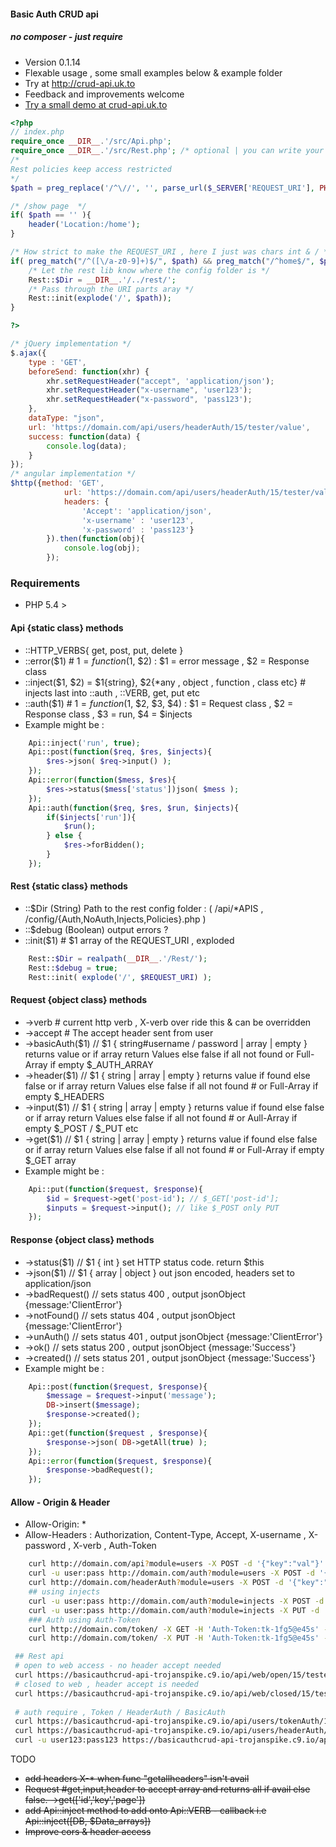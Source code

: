 #### Basic Auth CRUD api
##### no composer - just require
- Version 0.1.14
- Flexable usage , some small examples below & example folder
- Try at http://crud-api.uk.to
- Feedback and improvements welcome 
- [Try a small demo at crud-api.uk.to](http://crud-api.uk.to " Basic crud - rest API  ")
```php
<?php
// index.php
require_once __DIR__.'/src/Api.php';
require_once __DIR__.'/src/Rest.php'; /* optional | you can write your own */
/*
Rest policies keep access restricted
*/
$path = preg_replace('/^\//', '', parse_url($_SERVER['REQUEST_URI'], PHP_URL_PATH));

/* /show page  */
if( $path == '' ){
    header('Location:/home');
}

/* How strict to make the REQUEST_URI , here I just was chars int & / */
if( preg_match("/^([\/a-z0-9]+)$/", $path) && preg_match("/^home$/", $path) == false ){
	/* Let the rest lib know where the config folder is */
    Rest::$Dir = __DIR__.'/../rest/';
    /* Pass through the URI parts aray */
    Rest::init(explode('/', $path));
}

?>
```

```javascript
/* jQuery implementation */
$.ajax({
	type : 'GET',
    beforeSend: function(xhr) {
		xhr.setRequestHeader("accept", 'application/json');
		xhr.setRequestHeader("x-username", 'user123');
		xhr.setRequestHeader("x-password", 'pass123');
    },
    dataType: "json",
    url: 'https://domain.com/api/users/headerAuth/15/tester/value',
    success: function(data) {
        console.log(data);
    }
});
/* angular implementation */
$http({method: 'GET', 
			url: 'https://domain.com/api/users/headerAuth/15/tester/value', 
			headers: {
				'Accept': 'application/json',
				'x-username' : 'user123',
				'x-password' : 'pass123'}
		}).then(function(obj){
			console.log(obj);
		});
```

### Requirements

* PHP 5.4 >

#### Api {static class} methods
* ::HTTP_VERBS{ get, post, put, delete }
* ::error($1) # $1 = function($1, $2) : $1 = error message , $2 = Response class
* ::inject($1, $2) = $1{string}, $2{*any , object , function , class etc} # injects last into ::auth , ::VERB, get, put etc
* ::auth($1) # $1 = function($1, $2, $3, $4) : $1 = Request class , $2 = Response class , $3 = run, $4 = $injects
* Example might be :
```php
	Api::inject('run', true);
	Api::post(function($req, $res, $injects){
		$res->json( $req->input() );
	});
	Api::error(function($mess, $res){
		$res->status($mess['status'])json( $mess );
	});
	Api::auth(function($req, $res, $run, $injects){
		if($injects['run']){
			$run();
		} else {
			$res->forBidden();
		}
	});
```
#### Rest {static class} methods
* ::$Dir (String) Path to the rest config folder : ( /api/*APIS , /config/{Auth,NoAuth,Injects,Policies}.php )
* ::$debug (Boolean) output errors ?
* ::init($1) # $1 array of the REQUEST_URI , exploded
```php
	Rest::$Dir = realpath(__DIR__.'/Rest/');
	Rest::$debug = true;
	Rest::init( explode('/', $REQUEST_URI) );
```

#### Request {object class} methods
* ->verb	# current http verb , X-verb over ride this & can be overridden
* ->accept # The accept header sent from user
* ->basicAuth($1) // $1 { string#username / password | array | empty } returns value or if array return Values else false if all not found or Full-Array if empty $_AUTH_ARRAY
* ->header($1) // $1 { string | array | empty } returns value if found else false or if array return Values else false if all not found # or Full-Array if empty $_HEADERS
* ->input($1) // $1 { string | array | empty } returns value if found else false or if array return Values else false if all not found # or Aull-Array if empty $_POST / $_PUT etc
* ->get($1) // $1 { string | array | empty } returns value if found else false or if array return Values else false if all not found # or Full-Array if empty $_GET array
* Example might be :
```php
	Api::put(function($request, $response){
		$id = $request->get('post-id'); // $_GET['post-id'];
		$inputs = $request->input(); // like $_POST only PUT
	});
```
#### Response {object class} methods
* ->status($1)  // $1 { int } set HTTP status code. return $this
* ->json($1)  // $1 { array | object } out json encoded, headers set to application/json
* ->badRequest() // sets status 400 , output jsonObject {message:'ClientError'}
* ->notFound() // sets status 404 , output jsonObject {message:'ClientError'}
* ->unAuth() // sets status 401 , output jsonObject {message:'ClientError'}
* ->ok() // sets status 200 , output jsonObject {message:'Success'}
* ->created() // sets status 201 , output jsonObject {message:'Success'}
* Example might be :
```php
	Api::post(function($request, $response){
		$message = $request->input('message');
		DB->insert($message);
		$response->created();
	});
	Api::get(function($request , $response){
		$response->json( DB->getAll(true) );
	});
	Api::error(function($request, $response){
		$response->badRequest();
	});
```
#### Allow - Origin & Header
- Allow-Origin: *
- Allow-Headers : Authorization, Content-Type, Accept, X-username , X-password , X-verb , Auth-Token

```bash
	curl http://domain.com/api?module=users -X POST -d '{"key":"val"}' -H 'accept:application/json' # open api
	curl -u user:pass http://domain.com/auth?module=users -X POST -d '{"key":"val"}' -H 'accept:application/json' # basicAuth api
	curl http://domain.com/headerAuth?module=users -X POST -d '{"key":"val"}' -H 'X-username:user' -H 'X-password:pass' -H 'accept:application/json' # header auth
	## using injects
	curl -u user:pass http://domain.com/auth?module=injects -X POST -d '{"key":"val"}' -H 'accept:application/json' # basicAuth /api/inject
	curl -u user:pass http://domain.com/auth?module=injects -X PUT -d '{"job":"Security"}' -H 'accept:application/json' # basicAuth /api/inject
	### Auth using Auth-Token
	curl http://domain.com/token/ -X GET -H 'Auth-Token:tk-1fg5@e45s' -H 'accept:application/json'
	curl http://domain.com/token/ -X PUT -H 'Auth-Token:tk-1fg5@e45s' -H 'accept:application/json'
```

```bash
 ## Rest api
 # open to web access - no header accept needed
 curl https://basicauthcrud-api-trojanspike.c9.io/api/web/open/15/tester/value
 # closed to web , header accept is needed
 curl https://basicauthcrud-api-trojanspike.c9.io/api/web/closed/15/tester/value -H 'accept:application/json'
 
 # auth require , Token / HeaderAuth / BasicAuth
 curl https://basicauthcrud-api-trojanspike.c9.io/api/users/tokenAuth/15/tester/value -H 'Auth-Token:abc123' -H 'accept:application/json'
 curl https://basicauthcrud-api-trojanspike.c9.io/api/users/headerAuth/15/tester/value -H 'x-username:user123' -H 'x-password:pass123' -H 'accept:application/json'
 curl -u user123:pass123 https://basicauthcrud-api-trojanspike.c9.io/api/users/basicAuth/15/tester/value -H 'accept:application/json'
```


TODO
* ~~add headers X-* when func "getallheaders" isn't avail~~
* ~~Request #get,input,header to accept array and returns all if avail else false. ->get(['id','key','page'])~~
* ~~add Api::inject method to add onto Api::VERB - callback i.e Api::inject([DB, $Data_arrays])~~
* ~~Improve cors & header access~~
